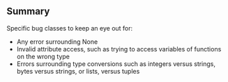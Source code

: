 ## Summary

Specific bug classes to keep an eye out for:
- Any error surrounding None
- Invalid attribute access, such as trying to access variables of functions on the wrong type
- Errors surrounding type conversions such as integers versus strings, bytes versus strings,
or lists, versus tuples